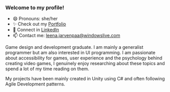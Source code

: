 ### Welcome to my profile!

- 😄 Pronouns: she/her
-  :sparkles: Check out my [Portfolio](https://www.leenajvp.co.uk/) 
- :busts_in_silhouette: Connect in [LinkedIn](https://www.linkedin.com/in/leenaj10/)
- :mailbox: Contact me: leena.jarvenpaa@windowslive.com

Game design and development graduate. I am mainly a generalist programmer but am also interested in UI programming. I am passionate about accessibility for games, user experience and the psychology behind creating video games, I genuinely enjoy researching about these topics and spend a lot of my time reading on them.

My projects have been mainly created in Unity using C# and often following Agile Development patterns.
